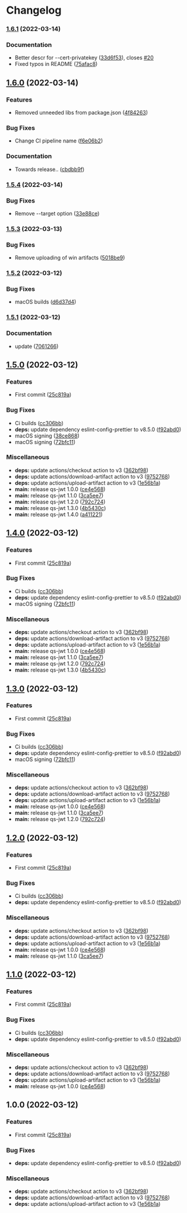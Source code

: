 # Changelog

### [1.6.1](https://github.com/ptarmiganlabs/qs-jwt/compare/qs-jwt-v1.6.0...qs-jwt-v1.6.1) (2022-03-14)


### Documentation

* Better descr for --cert-privatekey ([33d6f53](https://github.com/ptarmiganlabs/qs-jwt/commit/33d6f53706c0afcd49e9932bf2bda656391f774e)), closes [#20](https://github.com/ptarmiganlabs/qs-jwt/issues/20)
* Fixed typos in README ([75afac8](https://github.com/ptarmiganlabs/qs-jwt/commit/75afac8a9ded89648214554d15e6399fb9bfbdde))

## [1.6.0](https://github.com/ptarmiganlabs/qs-jwt/compare/qs-jwt-v1.5.4...qs-jwt-v1.6.0) (2022-03-14)


### Features

* Removed unneeded libs from package.json ([4f84263](https://github.com/ptarmiganlabs/qs-jwt/commit/4f842635b66ca9185321c2ca7cfcff09f738fdab))


### Bug Fixes

* Change CI pipeline name ([f6e06b2](https://github.com/ptarmiganlabs/qs-jwt/commit/f6e06b2fe4d148bd05b219b9805d6896d8dfe36e))


### Documentation

* Towards release.. ([cbdbb9f](https://github.com/ptarmiganlabs/qs-jwt/commit/cbdbb9f0670fe32027b04c414debcade16996e06))

### [1.5.4](https://github.com/ptarmiganlabs/qs-jwt/compare/qs-jwt-v1.5.3...qs-jwt-v1.5.4) (2022-03-14)


### Bug Fixes

* Remove --target option ([33e88ce](https://github.com/ptarmiganlabs/qs-jwt/commit/33e88cef6665721728d61718bd9559d159e8280c))

### [1.5.3](https://github.com/ptarmiganlabs/qs-jwt/compare/qs-jwt-v1.5.2...qs-jwt-v1.5.3) (2022-03-13)


### Bug Fixes

* Remove uploading of win artifacts ([5018be9](https://github.com/ptarmiganlabs/qs-jwt/commit/5018be904a946691189b2d4b7bf9c6fed02c4971))

### [1.5.2](https://github.com/ptarmiganlabs/qs-jwt/compare/qs-jwt-v1.5.1...qs-jwt-v1.5.2) (2022-03-12)


### Bug Fixes

* macOS builds ([d6d37d4](https://github.com/ptarmiganlabs/qs-jwt/commit/d6d37d454506f1e584c47ea6695b0688902daa7d))

### [1.5.1](https://github.com/ptarmiganlabs/qs-jwt/compare/qs-jwt-v1.5.0...qs-jwt-v1.5.1) (2022-03-12)


### Documentation

* update ([7061266](https://github.com/ptarmiganlabs/qs-jwt/commit/7061266c5f5c11644d3226c91d1396eb1657dedc))

## [1.5.0](https://github.com/ptarmiganlabs/qs-jwt/compare/qs-jwt-v1.4.0...qs-jwt-v1.5.0) (2022-03-12)


### Features

* First commit ([25c819a](https://github.com/ptarmiganlabs/qs-jwt/commit/25c819abaf0770f261d9266207a1ef2fdc506041))


### Bug Fixes

* Ci builds ([cc306bb](https://github.com/ptarmiganlabs/qs-jwt/commit/cc306bb62ec98dba02bd5144ea6dd2422d30e32e))
* **deps:** update dependency eslint-config-prettier to v8.5.0 ([f92abd0](https://github.com/ptarmiganlabs/qs-jwt/commit/f92abd0d420b515ce391b3e6ac83b10d314e7cdf))
* macOS signing ([38ce868](https://github.com/ptarmiganlabs/qs-jwt/commit/38ce86845254eba57f6ca1db174f7e54023d5e05))
* macOS signing ([72bfc11](https://github.com/ptarmiganlabs/qs-jwt/commit/72bfc11a6d36356a53d55ac39d3bc4790c4d0152))


### Miscellaneous

* **deps:** update actions/checkout action to v3 ([362bf98](https://github.com/ptarmiganlabs/qs-jwt/commit/362bf98b96adf2f388034516ba9530544f8f739d))
* **deps:** update actions/download-artifact action to v3 ([9752768](https://github.com/ptarmiganlabs/qs-jwt/commit/9752768e63eca124aa3a97aa13f62d75e9ce214e))
* **deps:** update actions/upload-artifact action to v3 ([1e56b1a](https://github.com/ptarmiganlabs/qs-jwt/commit/1e56b1a0f7cd797902d708ee9f0f038ebb110ecc))
* **main:** release qs-jwt 1.0.0 ([ce4e568](https://github.com/ptarmiganlabs/qs-jwt/commit/ce4e568db3d1346f377e518e2211703d82db0546))
* **main:** release qs-jwt 1.1.0 ([3ca5ee7](https://github.com/ptarmiganlabs/qs-jwt/commit/3ca5ee76b4ea1ffc043621b5296914dfcc9c6e5f))
* **main:** release qs-jwt 1.2.0 ([792c724](https://github.com/ptarmiganlabs/qs-jwt/commit/792c724172173c19ea30b097c407ae5035cf3035))
* **main:** release qs-jwt 1.3.0 ([4b5430c](https://github.com/ptarmiganlabs/qs-jwt/commit/4b5430c1fd154133cd2f37944b5c6d4ff41711df))
* **main:** release qs-jwt 1.4.0 ([a411221](https://github.com/ptarmiganlabs/qs-jwt/commit/a41122174efabf02c673d3a5b395208b1abe939d))

## [1.4.0](https://github.com/ptarmiganlabs/qs-jwt/compare/qs-jwt-v1.3.0...qs-jwt-v1.4.0) (2022-03-12)


### Features

* First commit ([25c819a](https://github.com/ptarmiganlabs/qs-jwt/commit/25c819abaf0770f261d9266207a1ef2fdc506041))


### Bug Fixes

* Ci builds ([cc306bb](https://github.com/ptarmiganlabs/qs-jwt/commit/cc306bb62ec98dba02bd5144ea6dd2422d30e32e))
* **deps:** update dependency eslint-config-prettier to v8.5.0 ([f92abd0](https://github.com/ptarmiganlabs/qs-jwt/commit/f92abd0d420b515ce391b3e6ac83b10d314e7cdf))
* macOS signing ([72bfc11](https://github.com/ptarmiganlabs/qs-jwt/commit/72bfc11a6d36356a53d55ac39d3bc4790c4d0152))


### Miscellaneous

* **deps:** update actions/checkout action to v3 ([362bf98](https://github.com/ptarmiganlabs/qs-jwt/commit/362bf98b96adf2f388034516ba9530544f8f739d))
* **deps:** update actions/download-artifact action to v3 ([9752768](https://github.com/ptarmiganlabs/qs-jwt/commit/9752768e63eca124aa3a97aa13f62d75e9ce214e))
* **deps:** update actions/upload-artifact action to v3 ([1e56b1a](https://github.com/ptarmiganlabs/qs-jwt/commit/1e56b1a0f7cd797902d708ee9f0f038ebb110ecc))
* **main:** release qs-jwt 1.0.0 ([ce4e568](https://github.com/ptarmiganlabs/qs-jwt/commit/ce4e568db3d1346f377e518e2211703d82db0546))
* **main:** release qs-jwt 1.1.0 ([3ca5ee7](https://github.com/ptarmiganlabs/qs-jwt/commit/3ca5ee76b4ea1ffc043621b5296914dfcc9c6e5f))
* **main:** release qs-jwt 1.2.0 ([792c724](https://github.com/ptarmiganlabs/qs-jwt/commit/792c724172173c19ea30b097c407ae5035cf3035))
* **main:** release qs-jwt 1.3.0 ([4b5430c](https://github.com/ptarmiganlabs/qs-jwt/commit/4b5430c1fd154133cd2f37944b5c6d4ff41711df))

## [1.3.0](https://github.com/ptarmiganlabs/qs-jwt/compare/qs-jwt-v1.2.0...qs-jwt-v1.3.0) (2022-03-12)


### Features

* First commit ([25c819a](https://github.com/ptarmiganlabs/qs-jwt/commit/25c819abaf0770f261d9266207a1ef2fdc506041))


### Bug Fixes

* Ci builds ([cc306bb](https://github.com/ptarmiganlabs/qs-jwt/commit/cc306bb62ec98dba02bd5144ea6dd2422d30e32e))
* **deps:** update dependency eslint-config-prettier to v8.5.0 ([f92abd0](https://github.com/ptarmiganlabs/qs-jwt/commit/f92abd0d420b515ce391b3e6ac83b10d314e7cdf))
* macOS signing ([72bfc11](https://github.com/ptarmiganlabs/qs-jwt/commit/72bfc11a6d36356a53d55ac39d3bc4790c4d0152))


### Miscellaneous

* **deps:** update actions/checkout action to v3 ([362bf98](https://github.com/ptarmiganlabs/qs-jwt/commit/362bf98b96adf2f388034516ba9530544f8f739d))
* **deps:** update actions/download-artifact action to v3 ([9752768](https://github.com/ptarmiganlabs/qs-jwt/commit/9752768e63eca124aa3a97aa13f62d75e9ce214e))
* **deps:** update actions/upload-artifact action to v3 ([1e56b1a](https://github.com/ptarmiganlabs/qs-jwt/commit/1e56b1a0f7cd797902d708ee9f0f038ebb110ecc))
* **main:** release qs-jwt 1.0.0 ([ce4e568](https://github.com/ptarmiganlabs/qs-jwt/commit/ce4e568db3d1346f377e518e2211703d82db0546))
* **main:** release qs-jwt 1.1.0 ([3ca5ee7](https://github.com/ptarmiganlabs/qs-jwt/commit/3ca5ee76b4ea1ffc043621b5296914dfcc9c6e5f))
* **main:** release qs-jwt 1.2.0 ([792c724](https://github.com/ptarmiganlabs/qs-jwt/commit/792c724172173c19ea30b097c407ae5035cf3035))

## [1.2.0](https://github.com/ptarmiganlabs/qs-jwt/compare/qs-jwt-v1.1.0...qs-jwt-v1.2.0) (2022-03-12)


### Features

* First commit ([25c819a](https://github.com/ptarmiganlabs/qs-jwt/commit/25c819abaf0770f261d9266207a1ef2fdc506041))


### Bug Fixes

* Ci builds ([cc306bb](https://github.com/ptarmiganlabs/qs-jwt/commit/cc306bb62ec98dba02bd5144ea6dd2422d30e32e))
* **deps:** update dependency eslint-config-prettier to v8.5.0 ([f92abd0](https://github.com/ptarmiganlabs/qs-jwt/commit/f92abd0d420b515ce391b3e6ac83b10d314e7cdf))


### Miscellaneous

* **deps:** update actions/checkout action to v3 ([362bf98](https://github.com/ptarmiganlabs/qs-jwt/commit/362bf98b96adf2f388034516ba9530544f8f739d))
* **deps:** update actions/download-artifact action to v3 ([9752768](https://github.com/ptarmiganlabs/qs-jwt/commit/9752768e63eca124aa3a97aa13f62d75e9ce214e))
* **deps:** update actions/upload-artifact action to v3 ([1e56b1a](https://github.com/ptarmiganlabs/qs-jwt/commit/1e56b1a0f7cd797902d708ee9f0f038ebb110ecc))
* **main:** release qs-jwt 1.0.0 ([ce4e568](https://github.com/ptarmiganlabs/qs-jwt/commit/ce4e568db3d1346f377e518e2211703d82db0546))
* **main:** release qs-jwt 1.1.0 ([3ca5ee7](https://github.com/ptarmiganlabs/qs-jwt/commit/3ca5ee76b4ea1ffc043621b5296914dfcc9c6e5f))

## [1.1.0](https://github.com/ptarmiganlabs/qs-jwt/compare/qs-jwt-v1.0.0...qs-jwt-v1.1.0) (2022-03-12)


### Features

* First commit ([25c819a](https://github.com/ptarmiganlabs/qs-jwt/commit/25c819abaf0770f261d9266207a1ef2fdc506041))


### Bug Fixes

* Ci builds ([cc306bb](https://github.com/ptarmiganlabs/qs-jwt/commit/cc306bb62ec98dba02bd5144ea6dd2422d30e32e))
* **deps:** update dependency eslint-config-prettier to v8.5.0 ([f92abd0](https://github.com/ptarmiganlabs/qs-jwt/commit/f92abd0d420b515ce391b3e6ac83b10d314e7cdf))


### Miscellaneous

* **deps:** update actions/checkout action to v3 ([362bf98](https://github.com/ptarmiganlabs/qs-jwt/commit/362bf98b96adf2f388034516ba9530544f8f739d))
* **deps:** update actions/download-artifact action to v3 ([9752768](https://github.com/ptarmiganlabs/qs-jwt/commit/9752768e63eca124aa3a97aa13f62d75e9ce214e))
* **deps:** update actions/upload-artifact action to v3 ([1e56b1a](https://github.com/ptarmiganlabs/qs-jwt/commit/1e56b1a0f7cd797902d708ee9f0f038ebb110ecc))
* **main:** release qs-jwt 1.0.0 ([ce4e568](https://github.com/ptarmiganlabs/qs-jwt/commit/ce4e568db3d1346f377e518e2211703d82db0546))

## 1.0.0 (2022-03-12)


### Features

* First commit ([25c819a](https://github.com/ptarmiganlabs/qs-jwt/commit/25c819abaf0770f261d9266207a1ef2fdc506041))


### Bug Fixes

* **deps:** update dependency eslint-config-prettier to v8.5.0 ([f92abd0](https://github.com/ptarmiganlabs/qs-jwt/commit/f92abd0d420b515ce391b3e6ac83b10d314e7cdf))


### Miscellaneous

* **deps:** update actions/checkout action to v3 ([362bf98](https://github.com/ptarmiganlabs/qs-jwt/commit/362bf98b96adf2f388034516ba9530544f8f739d))
* **deps:** update actions/download-artifact action to v3 ([9752768](https://github.com/ptarmiganlabs/qs-jwt/commit/9752768e63eca124aa3a97aa13f62d75e9ce214e))
* **deps:** update actions/upload-artifact action to v3 ([1e56b1a](https://github.com/ptarmiganlabs/qs-jwt/commit/1e56b1a0f7cd797902d708ee9f0f038ebb110ecc))
